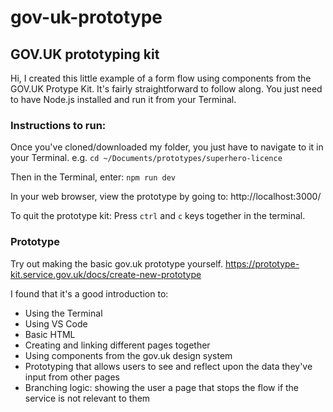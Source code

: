 # gov-uk-prototype
## GOV.UK prototyping kit

Hi, I created this little example of a form flow using components from the GOV.UK Protype Kit.
It's fairly straightforward to follow along. You just need to have Node.js installed and run it from your Terminal.

### Instructions to run:
Once you've cloned/downloaded my folder, you just have to navigate to it in your Terminal. e.g.
`cd ~/Documents/prototypes/superhero-licence`

Then in the Terminal, enter:
`npm run dev`

In your web browser, view the prototype by going to:
http://localhost:3000/ 

To quit the prototype kit:
Press `ctrl` and `c` keys together in the terminal.

### Prototype
Try out making the basic gov.uk prototype yourself.
https://prototype-kit.service.gov.uk/docs/create-new-prototype 

I found that it's a good introduction to:
- Using the Terminal
- Using VS Code
- Basic HTML
- Creating and linking different pages together
- Using components from the gov.uk design system
- Prototyping that allows users to see and reflect upon the data they've input from other pages
- Branching logic: showing the user a page that stops the flow if the service is not relevant to them
